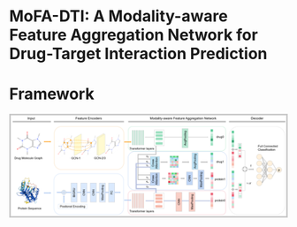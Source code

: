 # MoFA-DTI: A Modality-aware Feature Aggregation Network for Drug-Target Interaction Prediction
# Framework
![image](https://github.com/HouXiao11/MoFA-DTI/blob/master/model.png)
